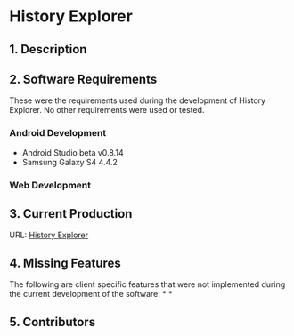 History Explorer
===========
## 1. Description

## 2. Software Requirements
These were the requirements used during the development of History Explorer. No other requirements were used or tested. 
### Android Development
  * Android Studio beta v0.8.14
  * Samsung Galaxy S4 4.4.2
  
### Web Development
  
## 3. Current Production
  URL: [History Explorer](http://ha-dev.cis.fiu.edu/WebApp)

## 4. Missing Features
The following are client specific features that were not implemented during the current development of the software:
* 
* 

## 5. Contributors
